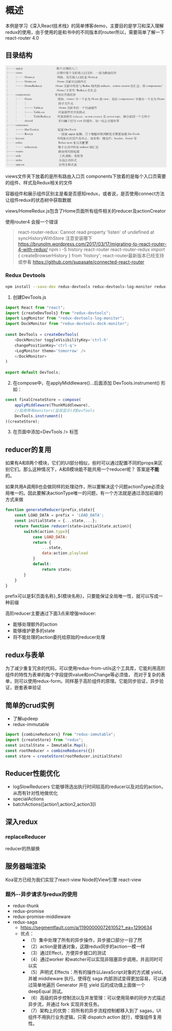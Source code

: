 # 概述

本例是学习《深入React技术栈》的简单博客demo，主要目的是学习和深入理解redux的使用，由于使用的是和书中的不同版本的router所以，需要简单了解一下react-router 4.0


## 目录结构

![](filestructure.png)

views文件夹下放着的是所有路由入口页
components下放着的是每个入口页需要的组件、样式及Redux相关的文件

容器组件和展示组件区别主是看是否感知redux，或者说，是否使用connect方法让组件redux的状态树中获取数据

views/HomeRedux.js包含了Home页面所有组件相关的reducer及actionCreator

使用router4 会报一个错误 

> react-router-redux: Cannot read property 'listen' of undefined at syncHistoryWithStore
> 注意安装哪下 https://brunolm.wordpress.com/2017/03/17/migrating-to-react-router-4-with-redux/
> npm i -S history react-router react-router-redux
> import { createBrowserHistory } from 'history';
> react-router最新版本已经支持或参看 https://github.com/supasate/connected-react-router


### Redux Devtools

```bash
npm install --save-dev redux-devtools redux-devtools-log-monitor redux-devtools-dock-monitor
```

1. 创建DevTools.js

```javascript
import React from "react";
import {createDevTools} from "redux-devtools";
import LogMonitor from "redux-devtools-log-monitor";
import DockMonitor from "redux-devtools-dock-monitor";

const DevTools = createDevTools(
    <DockMonitor toggleVisibilityKey='ctrl-h'
    changePositionKey='ctrl-q'>
    <LogMonitor theme='tomorrow' />
    </DockMonitor>
)

export default DevTools;
```

2. 在compose中，在applyMiddleware()...后面添加 DevTools.instrument() 形如：

```javascript
const finalCreateStore = compose(
    applyMiddleware(ThunkMiddleware),
    //启用带有monitors(监视显示)的DevTools
    DevTools.instrument()
)(createStore);
```
3. 在页面中添加\<DevTools /> 标签

## reducer的复用

如果有A和B两个模块，它们的UI部分相似，些时可以通过配置不同的props来区别它们。那么这种情况下，A和B模块能不能共用一个reducer呢？
答案是**不能**的。

如果共用A调用B也会做同样的处理动作，所以要解决这个问题actionType必须全局唯一的。因此要解决actionType唯一的问题，有一个方法就是通过添加前缀的方式来做

```javascript
function generateReducer(prefix,state){
    const LOAD_DATA = prefix + 'LOAD_DATA';
    const initialState = {...state,...};
    return function reducer(state=initialState,action){
        switch(action.type){
            case LOAD_DATA:
            return {
                ...state,
                data:action.playload
            }
            default:
                return state;
        }
    }
}

```

prefix可以是$\{页面名称}_$\{模块名称}，只要能保证全局唯一性，就可以写成一种前缀

高阶reducer主要通过下面3点来增强reducer:

- 能够处理额外的action
- 能够维护更多的state
- 将不能处理的action委托给原始的reducer处理

## redux与表单

为了减少重复冗余的代码，可以使用redux-from-utils这个工具库，它能利用高阶组件的特性为表单的每个字段提供value和onChange等必须值，
而对于复杂的表单，则可以使用redux-form。同样基于高阶组件的原理。它能同步验证，异步验证，嵌套表单验证


## 简单的crud实例

- 了解updeep
- redux-immutable

```javascript
import {combineReducers} from "redux-immutable";
import {createStore} from "redux";
const initalState = Immutable.Map();
const rootReducer = combineReducers({})
const store = createStore(rootReducer,initialState)
```

## Reducer性能优化

- logSlowReducers 它能够筛选出执行时间较高的reducer以及对应的action，从而有针对性地做优化
- specialActions
- batchActions([action1,action2,action3])

## 深入redux

### replaceReducer

reducer的热替换

## 服务器端渲染

Koa官方已经为我们实现了react-view Node的View引擎 react-view


### 题外--异步请求与redux的使用

- redux-thunk
- redux-promise
- redux-promise-middleware
- redux-saga
    - https://segmentfault.com/a/1190000007261052?_ea=1290634
    - 优点：
        - （1）集中处理了所有的异步操作，异步接口部分一目了然
        - （2）action是普通对象，这跟redux同步的action一模一样
        - （3）通过Effect，方便异步接口的测试
        - （4）通过worker 和watcher可以实现非阻塞异步调用，并且同时可以实
        - （5）声明式 Effects：所有的操作以JavaScript对象的方式被 yield，并被 middleware 执行。使得在 saga 内部测试变得更加容易，可以通过简单地遍历 Generator 并在 yield 后的成功值上面做一个 deepEqual 测试。
        - （6）高级的异步控制流以及并发管理：可以使用简单的同步方式描述异步流，并通过 fork 实现并发任务。
        - （7）架构上的优势：将所有的异步流程控制都移入到了 sagas，UI 组件不用执行业务逻辑，只需 dispatch action 就行，增强组件复用性。
